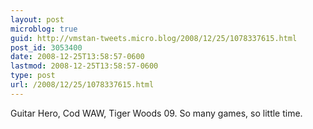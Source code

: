 ```yaml
---
layout: post
microblog: true
guid: http://vmstan-tweets.micro.blog/2008/12/25/1078337615.html
post_id: 3053400
date: 2008-12-25T13:58:57-0600
lastmod: 2008-12-25T13:58:57-0600
type: post
url: /2008/12/25/1078337615.html
---
```

Guitar Hero, Cod WAW, Tiger Woods 09. So many games, so little time.
